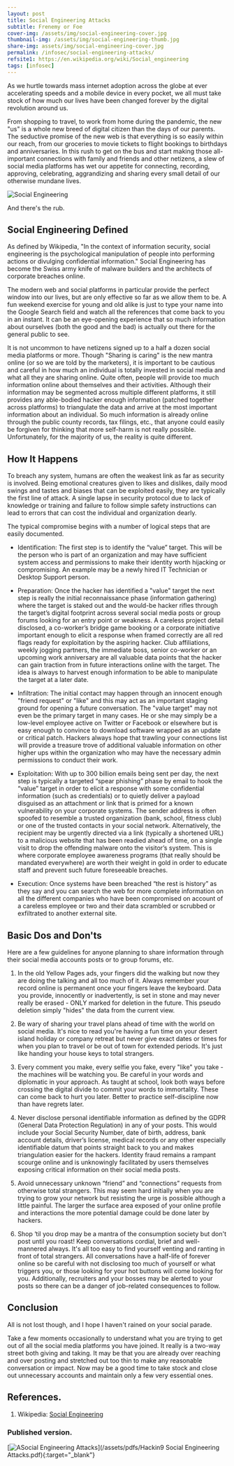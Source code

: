 ```yaml
---
layout: post
title: Social Engineering Attacks
subtitle: Frenemy or Foe
cover-img: /assets/img/social-engineering-cover.jpg
thumbnail-img: /assets/img/social-engineering-thumb.jpg
share-img: assets/img/social-engineering-cover.jpg
permalink: /infosec/social-engineering-attacks/
refsite1: https://en.wikipedia.org/wiki/Social_engineering
tags: [infosec]
---
```


As we hurtle towards mass internet adoption across the globe at ever accelerating speeds and a mobile device in every pocket, we all must take stock of how much our lives have been changed forever by the digital revolution around us.

From shopping to travel, to work from home during the pandemic, the new "us" is a whole new breed of digital citizen than the days of our parents. The seductive promise of the new web is that everything is so easily within our reach, from our groceries to movie tickets to flight bookings to birthdays and anniversaries. In this rush to get on the bus and start making those all-important connections with family and friends and other netizens, a slew of social media platforms has wet our appetite for connecting, recording, approving, celebrating, aggrandizing and sharing every small detail of our otherwise mundane lives. 

![Social Engineering](/assets/img/social-eng-masthead.png) 

And there's the rub.

## Social Engineering Defined

As defined by Wikipedia, "In the context of information security, social engineering is the psychological manipulation of people into performing actions or divulging confidential information." Social Engineering has become the Swiss army knife of malware builders and the architects of corporate breaches online.

The modern web and social platforms in particular provide the perfect window into our lives, but are only effective so far as we allow them to be. A fun weekend exercise for young and old alike is just to type your name into the Google Search field and watch all the references that come back to you in an instant. It can be an eye-opening experience that so much information about ourselves (both the good and the bad) is actually out there for the general public to see.

It is not uncommon to have netizens signed up to a half a dozen social media platforms or more. Though "Sharing is caring" is the new mantra online (or so we are told by the marketers), it is important to be cautious and careful in how much an individual is totally invested in social media and what all they are sharing online. Quite often, people will provide too much information online about themselves and their activities. Although their information may be segmented across multiple different platforms, it still provides any able-bodied hacker enough information (patched together across platforms) to triangulate the data and arrive at the most important information about an individual. So much information is already online through the public county records, tax filings, etc., that anyone could easily be forgiven for thinking that more self-harm is not really possible. Unfortunately, for the majority of us, the reality is quite different.

## How It Happens

To breach any system, humans are often the weakest link as far as security is involved. Being emotional creatures given to likes and dislikes, daily mood swings and tastes and biases that can be exploited easily, they are typically the first line of attack. A single lapse in security protocol due to lack of knowledge or training and failure to follow simple safety instructions can lead to errors that can cost the individual and organization dearly.

The typical compromise begins with a number of logical steps that are easily documented.

- Identification: The first step is to identify the “value” target. This will be the person who is part of an organization and may have sufficient system access and permissions to make their identity worth hijacking or compromising. An example may be a newly hired IT Technician or Desktop Support person.
  
- Preparation: Once the hacker has identified a "value" target the next step is really the initial reconnaissance phase (information gathering) where the target is staked out and the would-be hacker rifles through the target’s digital footprint across several social media posts or group forums looking for an entry point or weakness. A careless project detail disclosed, a co-worker’s bridge game booking or a corporate initiative important enough to elicit a response when framed correctly are all red flags ready for exploitation by the aspiring hacker. Club affiliations, weekly jogging partners, the immediate boss, senior co-worker or an upcoming work anniversary are all valuable data points that the hacker can gain traction from in future interactions online with the target. The idea is always to harvest enough information to be able to manipulate the target at a later date.
  
- Infiltration: The initial contact may happen through an innocent enough "friend request" or "like" and this may act as an important staging ground for opening a future conversation. The "value target" may not even be the primary target in many cases. He or she may simply be a low-level employee active on Twitter or Facebook or elsewhere but is easy enough to convince to download software wrapped as an update or critical patch. Hackers always hope that trawling your connections list will provide a treasure trove of additional valuable information on other higher ups within the organization who may have the necessary admin permissions to conduct their work.
  
- Exploitation: With up to 300 billion emails being sent per day, the next step is typically a targeted “spear phishing” phase by email to hook the “value” target in order to elicit a response with some confidential information (such as credentials) or to quietly deliver a payload disguised as an attachment or link that is primed for a known vulnerability on your corporate systems. The sender address is often spoofed to resemble a trusted organization (bank, school, fitness club) or one of the trusted contacts in your social network. Alternatively, the recipient may be urgently directed via a link (typically a shortened URL) to a malicious website that has been readied ahead of time, on a single visit to drop the offending malware onto the visitor’s system. This is where corporate employee awareness programs (that really should be mandated everywhere) are worth their weight in gold in order to educate staff and prevent such future foreseeable breaches.
  
- Execution: Once systems have been breached “the rest is history” as they say and you can search the web for more complete information on all the different companies who have been compromised on account of a careless employee or two and their data scrambled or scrubbed or exfiltrated to another external site.

## Basic Dos and Don'ts

Here are a few guidelines for anyone planning to share information through their social media accounts posts or to group forums, etc.
  
1. In the old Yellow Pages ads, your fingers did the walking but now they are doing the talking and all too much of it. Always remember your record online is permanent once your fingers leave the keyboard. Data you provide, innocently or inadvertently, is set in stone and may never really be erased - ONLY marked for deletion in the future. This pseudo deletion simply "hides" the data from the current view.
   
2. Be wary of sharing your travel plans ahead of time with the world on social media. It's nice to read you're having a fun time on your desert island holiday or company retreat but never give exact dates or times for when you plan to travel or be out of town for extended periods. It's just like handing your house keys to total strangers.
   
3. Every comment you make, every selfie you fake, every "like" you take - the machines will be watching you. Be careful in your words and diplomatic in your approach. As taught at school, look both ways before crossing the digital divide to commit your words to immortality. These can come back to hurt you later. Better to practice self-discipline now than have regrets later.
   
4. Never disclose personal identifiable information as defined by the GDPR (General Data Protection Regulation) in any of your posts. This would include your Social Security Number, date of birth, address, bank account details, driver’s license, medical records or any other especially identifiable datum that points straight back to you and makes triangulation easier for the hackers. Identity fraud remains a rampant scourge online and is unknowingly facilitated by users themselves exposing critical information on their social media posts.
   
5. Avoid unnecessary unknown “friend” and “connections” requests from otherwise total strangers. This may seem hard initially when you are trying to grow your network but resisting the urge is possible although a little painful. The larger the surface area exposed of your online profile and interactions the more potential damage could be done later by hackers.
   
6. Shop ‘til you drop may be a mantra of the consumption society but don't post until you roast! Keep conversations cordial, brief and well-mannered always. It's all too easy to find yourself venting and ranting in front of total strangers. All conversations have a half-life of forever online so be careful with not disclosing too much of yourself or what triggers you, or those looking for your hot buttons will come looking for you. Additionally, recruiters and your bosses may be alerted to your posts so there can be a danger of job-related consequences to follow.

## Conclusion

All is not lost though, and I hope I haven't rained on your social parade.

Take a few moments occasionally to understand what you are trying to get out of all the social media platforms you have joined. It really is a two-way street both giving and taking. It may be that you are already over reaching and over posting and stretched out too thin to make any reasonable conversation or impact. Now may be a good time to take stock and close out unnecessary accounts and maintain only a few very essential ones.

## References.

1. Wikipedia: <a href="{{page.refsite1}}">Social Engineering</a>

### Published version.

[![ASocial Engineering Attacks](/assets/img/Hackin9-Social-Engineering-Attacks-cover.png)](/assets/pdfs/Hackin9 Social Engineering Attacks.pdf){:target="_blank"}

